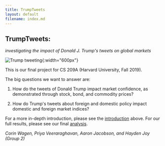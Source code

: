 ```yaml
---
title: TrumpTweets 
layout: default
filename: index.md
--- 
```


## TrumpTweets:


*investigating the impact of Donald J. Trump's tweets on global markets*


![Trump tweeting](https://dmn-dallas-news-prod.cdn.arcpublishing.com/resizer//h1hbp9RKkwb_CM_QjGNnMfI4rwE=/1660x934/smart/filters:no_upscale()/arc-anglerfish-arc2-prod-dmn.s3.amazonaws.com/public/EMYADX6HUAJSW2NXF72JLS2IOA.jpg){:width="600px"}


This is our final project for CS 209A (Harvard University, Fall 2019). 

The big questions we want to answer are:

1. How do the tweets of Donald Trump impact market confidence, as demonstrated through stock, bond, and commodity prices?

1. How do Trump's tweets about foreign and domestic policy impact domestic and foreign market indices? 

For a more in-depth introduction, please see the [introduction](intro.html) above. For our full results, please see our final [analysis](analysis.html). 

*Corin Wagen, Priya Veeraraghavan, Aaron Jacobson, and Hayden Joy (Group 2)*
